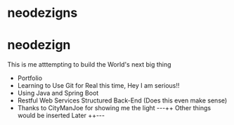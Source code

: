 # neodezigns

# neodezign

This is me atttempting to build the World's next big thing

- Portfolio
- Learning to Use Git for Real this time, Hey I am serious!!
- Using Java and Spring Boot
- Restful Web Services Structured Back-End (Does this even make sense)
- Thanks to CityManJoe for showing me the light
---++  Other things would be inserted Later  ++---
